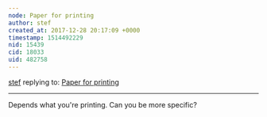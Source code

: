 ```yaml
---
node: Paper for printing
author: stef
created_at: 2017-12-28 20:17:09 +0000
timestamp: 1514492229
nid: 15439
cid: 18033
uid: 482758
---
```




[stef](../profile/stef) replying to: [Paper for printing](../notes/G33K4P00RV4/12-27-2017/paper-for-printing)

----
Depends what you're printing. Can you be more specific?